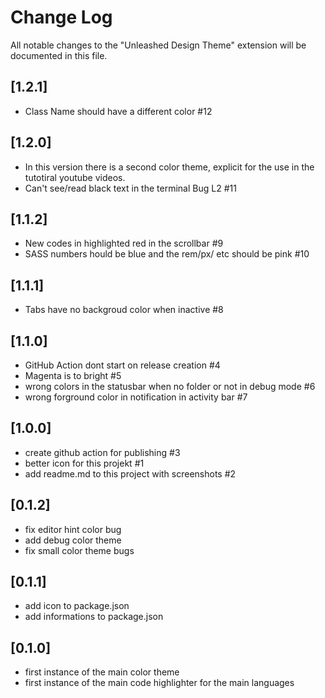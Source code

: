 # Change Log

All notable changes to the "Unleashed Design Theme" extension will be documented in this file.

<!-- Check [Keep a Changelog](http://keepachangelog.com/) for recommendations on how to structure this file. -->

## [1.2.1]

- Class Name should have a different color #12

## [1.2.0]

- In this version there is a second color theme, explicit for the use in the tutotiral youtube videos.
- Can't see/read black text in the terminal Bug L2 #11

## [1.1.2]

- New codes in highlighted red in the scrollbar #9
- SASS numbers hould be blue and the rem/px/ etc should be pink #10

## [1.1.1]

- Tabs have no backgroud color when inactive #8

## [1.1.0]

- GitHub Action dont start on release creation #4
- Magenta is to bright #5
- wrong colors in the statusbar when no folder or not in debug mode #6
- wrong forground color in notification in activity bar #7

## [1.0.0]

- create github action for publishing #3
- better icon for this projekt #1
- add readme.md to this project with screenshots #2

## [0.1.2]

- fix editor hint color bug
- add debug color theme
- fix small color theme bugs

## [0.1.1]

- add icon to package.json
- add informations to package.json

## [0.1.0]

- first instance of the main color theme
- first instance of the main code highlighter for the main languages
